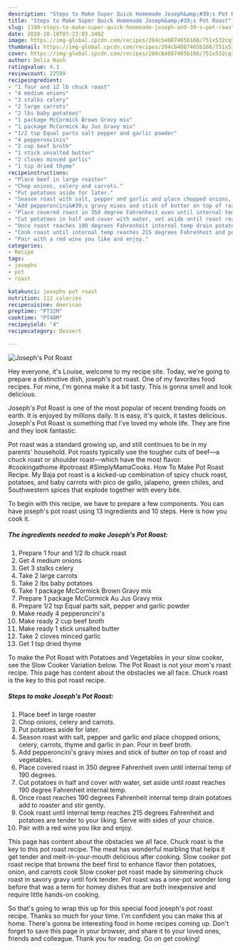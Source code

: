 ```yaml
---
description: "Steps to Make Super Quick Homemade Joseph&amp;#39;s Pot Roast"
title: "Steps to Make Super Quick Homemade Joseph&amp;#39;s Pot Roast"
slug: 1190-steps-to-make-super-quick-homemade-joseph-and-39-s-pot-roast
date: 2020-10-18T07:23:03.340Z
image: https://img-global.cpcdn.com/recipes/204cb4087465b166/751x532cq70/josephs-pot-roast-recipe-main-photo.jpg
thumbnail: https://img-global.cpcdn.com/recipes/204cb4087465b166/751x532cq70/josephs-pot-roast-recipe-main-photo.jpg
cover: https://img-global.cpcdn.com/recipes/204cb4087465b166/751x532cq70/josephs-pot-roast-recipe-main-photo.jpg
author: Delia Nash
ratingvalue: 4.3
reviewcount: 22599
recipeingredient:
- "1 four and 12 lb chuck roast"
- "4 medium onions"
- "3 stalks celery"
- "2 large carrots"
- "2 lbs baby potatoes"
- "1 package McCormick Brown Gravy mix"
- "1 package McCormick Au Jus Gravy mix"
- "1/2 tsp Equal parts salt pepper and garlic powder"
- "4 pepperoncinis"
- "2 cup beef broth"
- "1 stick unsalted butter"
- "2 cloves minced garlic"
- "1 tsp dried thyme"
recipeinstructions:
- "Place beef in large roaster"
- "Chop onions, celery and carrots."
- "Put potatoes aside for later."
- "Season roast with salt, pepper and garlic and place chopped onions, celery, carrots, thyme and garlic in pan. Pour in beef broth."
- "Add pepperoncini&#39;s gravy mixes and stick of butter on top of roast and vegetables."
- "Place covered roast in 350 degree Fahrenheit oven until internal temp of 190 degrees."
- "Cut potatoes in half and cover with water, set aside until roast reaches 190 degree Fahrenheit internal temp."
- "Once roast reaches 190 degrees Fahrenheit internal temp drain potatoes add to roaster and stir gently."
- "Cook roast until internal temp reaches 215 degrees Fahrenheit and potatoes are tender to your liking. Serve with sides of your choice."
- "Pair with a red wine you like and enjoy."
categories:
- Recipe
tags:
- josephs
- pot
- roast

katakunci: josephs pot roast 
nutrition: 112 calories
recipecuisine: American
preptime: "PT32M"
cooktime: "PT48M"
recipeyield: "4"
recipecategory: Dessert

---
```



![Joseph&#39;s Pot Roast](https://img-global.cpcdn.com/recipes/204cb4087465b166/751x532cq70/josephs-pot-roast-recipe-main-photo.jpg)

Hey everyone, it's Louise, welcome to my recipe site. Today, we're going to prepare a distinctive dish, joseph&#39;s pot roast. One of my favorites food recipes. For mine, I'm gonna make it a bit tasty. This is gonna smell and look delicious.

Joseph&#39;s Pot Roast is one of the most popular of recent trending foods on earth. It is enjoyed by millions daily. It is easy, it's quick, it tastes delicious. Joseph&#39;s Pot Roast is something that I've loved my whole life. They are fine and they look fantastic.

Pot roast was a standard growing up, and still continues to be in my parents&#39; household. Pot roasts typically use the tougher cuts of beef—a chuck roast or shoulder roast—which have the most flavor. #cookingathome #potroast #SimplyMamaCooks. How To Make Pot Roast Recipe. My Baja pot roast is a kicked-up combination of spicy chuck roast, potatoes, and baby carrots with pico de gallo, jalapeno, green chiles, and Southwestern spices that explode together with every bite.


To begin with this recipe, we have to prepare a few components. You can have joseph&#39;s pot roast using 13 ingredients and 10 steps. Here is how you cook it.

<!--inarticleads1-->

##### The ingredients needed to make Joseph&#39;s Pot Roast:

1. Prepare 1 four and 1/2 lb chuck roast
1. Get 4 medium onions
1. Get 3 stalks celery
1. Take 2 large carrots
1. Take 2 lbs baby potatoes
1. Take 1 package McCormick Brown Gravy mix
1. Prepare 1 package McCormick Au Jus Gravy mix
1. Prepare 1/2 tsp Equal parts salt, pepper and garlic powder
1. Make ready 4 pepperoncini&#39;s
1. Make ready 2 cup beef broth
1. Make ready 1 stick unsalted butter
1. Take 2 cloves minced garlic
1. Get 1 tsp dried thyme


To make the Pot Roast with Potatoes and Vegetables in your slow cooker, see the Slow Cooker Variation below. The Pot Roast is not your mom&#39;s roast recipe. This page has content about the obstacles we all face. Chuck roast is the key to this pot roast recipe. 

<!--inarticleads2-->

##### Steps to make Joseph&#39;s Pot Roast:

1. Place beef in large roaster
1. Chop onions, celery and carrots.
1. Put potatoes aside for later.
1. Season roast with salt, pepper and garlic and place chopped onions, celery, carrots, thyme and garlic in pan. Pour in beef broth.
1. Add pepperoncini&#39;s gravy mixes and stick of butter on top of roast and vegetables.
1. Place covered roast in 350 degree Fahrenheit oven until internal temp of 190 degrees.
1. Cut potatoes in half and cover with water, set aside until roast reaches 190 degree Fahrenheit internal temp.
1. Once roast reaches 190 degrees Fahrenheit internal temp drain potatoes add to roaster and stir gently.
1. Cook roast until internal temp reaches 215 degrees Fahrenheit and potatoes are tender to your liking. Serve with sides of your choice.
1. Pair with a red wine you like and enjoy.


This page has content about the obstacles we all face. Chuck roast is the key to this pot roast recipe. The meat has wonderful marbling that helps it get tender and melt-in-your-mouth delicious after cooking. Slow cooker pot roast recipe that browns the beef first to enhance flavor then potatoes, onion, and carrots cook Slow cooker pot roast made by simmering chuck roast in savory gravy until fork tender. Pot roast was a one-pot wonder long before that was a term for homey dishes that are both inexpensive and require little hands-on cooking. 

So that's going to wrap this up for this special food joseph&#39;s pot roast recipe. Thanks so much for your time. I'm confident you can make this at home. There's gonna be interesting food in home recipes coming up. Don't forget to save this page in your browser, and share it to your loved ones, friends and colleague. Thank you for reading. Go on get cooking!
